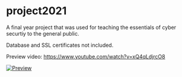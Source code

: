 # project2021
A final year project that was used for teaching the essentials of cyber securtiy to the general public. 

Database and SSL certificates not included.

Preview video: https://www.youtube.com/watch?v=xQ4qLdjrcO8

[![Preview](https://i.ytimg.com/vi_webp/xQ4qLdjrcO8/maxresdefault.webp)](https://www.youtube.com/watch?v=xQ4qLdjrcO8)

